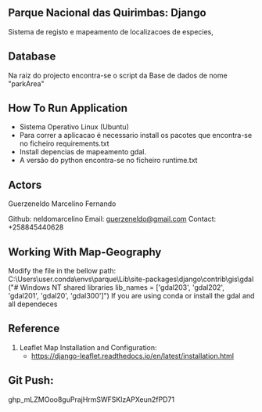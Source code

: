 ## Parque Nacional das Quirimbas: Django
Sistema de registo e mapeamento de localizacoes de especies,


## Database 
Na raiz do projecto encontra-se o script da Base de dados de nome "parkArea" 



## How To Run Application
- Sistema Operativo Linux (Ubuntu)
- Para correr a aplicacao é necessario install os pacotes que encontra-se no ficheiro requirements.txt
- Install depencias de mapeamento gdal.
- A versão do python encontra-se no ficheiro runtime.txt


## Actors

Guerzeneldo Marcelino Fernando

Github: neldomarcelino
Email: guerzeneldo@gmail.com
Contact: +258845440628

## Working With Map-Geography
Modify the file in the bellow path:
C:\Users\user\.conda\envs\parque\Lib\site-packages\django\contrib\gis\gdal 
("# Windows NT shared libraries
    lib_names = ['gdal203', 'gdal202', 'gdal201', 'gdal20', 'gdal300']")
If you are using conda or install the gdal and all dependeces 

## Reference
1. Leaflet Map Installation and Configuration:
    - https://django-leaflet.readthedocs.io/en/latest/installation.html 

## Git Push:
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